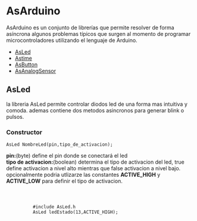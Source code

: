  <h1>AsArduino</h1>
  <p>AsArduino es un conjunto de librerías que permite resolver de forma asíncrona algunos problemas típicos que surgen
    al momento de programar microcontroladores utilizando el lenguaje de Arduino.
  </p>
  <ul>
    <li><a href="#asled">AsLed</a></li>
    <li><a href="#">Astime</a></li>
    <li><a href="#">AsButton</a></li>
    <li><a href="#">AsAnalogSensor</a></li>
  </ul>
  <article id="asled">
    <h2>AsLed</h2>
    <p>la libreria AsLed permite controlar diodos led de una forma mas intuitiva y comoda. ademas contiene dos metodos
      asincronos para generar blink o pulsos.</p>
    <h3>Constructor</h3>
    <code>AsLed NombreLed(pin,tipo_de_activacion);</code>
    <p>
      <b>pin:</b>(byte) define el pin donde se conectará el led <br>
      <b>tipo de activacion:</b>(boolean) determina el tipo de activacion del led, true define activacion a nivel alto
      mientras que false activacion a nivel bajo. opcionalmente podria utlizarze las constantes <b>ACTIVE_HIGH</b> y
      <b>ACTIVE_LOW</b> para definir el tipo de activacion.
    </p>
    <code>
      <pre>
          #include AsLed.h
          AsLed ledEstado(13,ACTIVE_HIGH);
      </pre>
    </code>
  </article>
